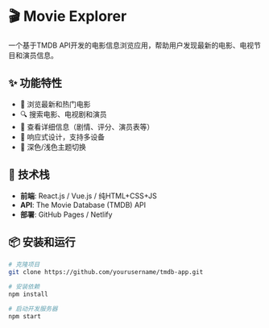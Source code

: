 # 🎬 Movie Explorer

一个基于TMDB API开发的电影信息浏览应用，帮助用户发现最新的电影、电视节目和演员信息。

## ✨ 功能特性

- 🎥 浏览最新和热门电影
- 🔍 搜索电影、电视剧和演员
- 📝 查看详细信息（剧情、评分、演员表等）
- 💫 响应式设计，支持多设备
- 🌙 深色/浅色主题切换

## 🚀 技术栈

- **前端**: React.js / Vue.js / 纯HTML+CSS+JS
- **API**: The Movie Database (TMDB) API
- **部署**: GitHub Pages / Netlify

## 📦 安装和运行

```bash
# 克隆项目
git clone https://github.com/yourusername/tmdb-app.git

# 安装依赖
npm install

# 启动开发服务器
npm start
